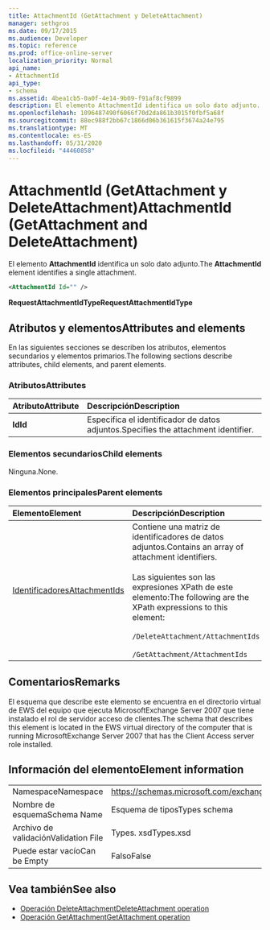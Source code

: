 ```yaml
---
title: AttachmentId (GetAttachment y DeleteAttachment)
manager: sethgros
ms.date: 09/17/2015
ms.audience: Developer
ms.topic: reference
ms.prod: office-online-server
localization_priority: Normal
api_name:
- AttachmentId
api_type:
- schema
ms.assetid: 4bea1cb5-0a0f-4e14-9b09-f91af8cf9899
description: El elemento AttachmentId identifica un solo dato adjunto.
ms.openlocfilehash: 1096487490f6066f70d2da861b3015f0fbf5a68f
ms.sourcegitcommit: 88ec988f2bb67c1866d06b361615f3674a24e795
ms.translationtype: MT
ms.contentlocale: es-ES
ms.lasthandoff: 05/31/2020
ms.locfileid: "44460858"
---
```

# <a name="attachmentid-getattachment-and-deleteattachment"></a><span data-ttu-id="6b145-103">AttachmentId (GetAttachment y DeleteAttachment)</span><span class="sxs-lookup"><span data-stu-id="6b145-103">AttachmentId (GetAttachment and DeleteAttachment)</span></span>

<span data-ttu-id="6b145-104">El elemento **AttachmentId** identifica un solo dato adjunto.</span><span class="sxs-lookup"><span data-stu-id="6b145-104">The **AttachmentId** element identifies a single attachment.</span></span> 
  
```xml
<AttachmentId Id="" />
```

 <span data-ttu-id="6b145-105">**RequestAttachmentIdType**</span><span class="sxs-lookup"><span data-stu-id="6b145-105">**RequestAttachmentIdType**</span></span>
## <a name="attributes-and-elements"></a><span data-ttu-id="6b145-106">Atributos y elementos</span><span class="sxs-lookup"><span data-stu-id="6b145-106">Attributes and elements</span></span>

<span data-ttu-id="6b145-107">En las siguientes secciones se describen los atributos, elementos secundarios y elementos primarios.</span><span class="sxs-lookup"><span data-stu-id="6b145-107">The following sections describe attributes, child elements, and parent elements.</span></span>
  
### <a name="attributes"></a><span data-ttu-id="6b145-108">Atributos</span><span class="sxs-lookup"><span data-stu-id="6b145-108">Attributes</span></span>

|<span data-ttu-id="6b145-109">**Atributo**</span><span class="sxs-lookup"><span data-stu-id="6b145-109">**Attribute**</span></span>|<span data-ttu-id="6b145-110">**Descripción**</span><span class="sxs-lookup"><span data-stu-id="6b145-110">**Description**</span></span>|
|:-----|:-----|
|<span data-ttu-id="6b145-111">**Id**</span><span class="sxs-lookup"><span data-stu-id="6b145-111">**Id**</span></span> <br/> |<span data-ttu-id="6b145-112">Especifica el identificador de datos adjuntos.</span><span class="sxs-lookup"><span data-stu-id="6b145-112">Specifies the attachment identifier.</span></span>  <br/> |
   
### <a name="child-elements"></a><span data-ttu-id="6b145-113">Elementos secundarios</span><span class="sxs-lookup"><span data-stu-id="6b145-113">Child elements</span></span>

<span data-ttu-id="6b145-114">Ninguna.</span><span class="sxs-lookup"><span data-stu-id="6b145-114">None.</span></span>
  
### <a name="parent-elements"></a><span data-ttu-id="6b145-115">Elementos principales</span><span class="sxs-lookup"><span data-stu-id="6b145-115">Parent elements</span></span>

|<span data-ttu-id="6b145-116">**Elemento**</span><span class="sxs-lookup"><span data-stu-id="6b145-116">**Element**</span></span>|<span data-ttu-id="6b145-117">**Descripción**</span><span class="sxs-lookup"><span data-stu-id="6b145-117">**Description**</span></span>|
|:-----|:-----|
|[<span data-ttu-id="6b145-118">Identificadores</span><span class="sxs-lookup"><span data-stu-id="6b145-118">AttachmentIds</span></span>](attachmentids.md) <br/> | <span data-ttu-id="6b145-119">Contiene una matriz de identificadores de datos adjuntos.</span><span class="sxs-lookup"><span data-stu-id="6b145-119">Contains an array of attachment identifiers.</span></span><br/><br/>  <span data-ttu-id="6b145-120">Las siguientes son las expresiones XPath de este elemento:</span><span class="sxs-lookup"><span data-stu-id="6b145-120">The following are the XPath expressions to this element:</span></span><br/><br/>`/DeleteAttachment/AttachmentIds`<br/><br/>`/GetAttachment/AttachmentIds` <br/> |
   
## <a name="remarks"></a><span data-ttu-id="6b145-121">Comentarios</span><span class="sxs-lookup"><span data-stu-id="6b145-121">Remarks</span></span>

<span data-ttu-id="6b145-122">El esquema que describe este elemento se encuentra en el directorio virtual de EWS del equipo que ejecuta MicrosoftExchange Server 2007 que tiene instalado el rol de servidor acceso de clientes.</span><span class="sxs-lookup"><span data-stu-id="6b145-122">The schema that describes this element is located in the EWS virtual directory of the computer that is running MicrosoftExchange Server 2007 that has the Client Access server role installed.</span></span>
  
## <a name="element-information"></a><span data-ttu-id="6b145-123">Información del elemento</span><span class="sxs-lookup"><span data-stu-id="6b145-123">Element information</span></span>

|||
|:-----|:-----|
|<span data-ttu-id="6b145-124">Namespace</span><span class="sxs-lookup"><span data-stu-id="6b145-124">Namespace</span></span>  <br/> |https://schemas.microsoft.com/exchange/services/2006/types  <br/> |
|<span data-ttu-id="6b145-125">Nombre de esquema</span><span class="sxs-lookup"><span data-stu-id="6b145-125">Schema Name</span></span>  <br/> |<span data-ttu-id="6b145-126">Esquema de tipos</span><span class="sxs-lookup"><span data-stu-id="6b145-126">Types schema</span></span>  <br/> |
|<span data-ttu-id="6b145-127">Archivo de validación</span><span class="sxs-lookup"><span data-stu-id="6b145-127">Validation File</span></span>  <br/> |<span data-ttu-id="6b145-128">Types. xsd</span><span class="sxs-lookup"><span data-stu-id="6b145-128">Types.xsd</span></span>  <br/> |
|<span data-ttu-id="6b145-129">Puede estar vacío</span><span class="sxs-lookup"><span data-stu-id="6b145-129">Can be Empty</span></span>  <br/> |<span data-ttu-id="6b145-130">Falso</span><span class="sxs-lookup"><span data-stu-id="6b145-130">False</span></span>  <br/> |
   
## <a name="see-also"></a><span data-ttu-id="6b145-131">Vea también</span><span class="sxs-lookup"><span data-stu-id="6b145-131">See also</span></span>

- [<span data-ttu-id="6b145-132">Operación DeleteAttachment</span><span class="sxs-lookup"><span data-stu-id="6b145-132">DeleteAttachment operation</span></span>](deleteattachment-operation.md)
- [<span data-ttu-id="6b145-133">Operación GetAttachment</span><span class="sxs-lookup"><span data-stu-id="6b145-133">GetAttachment operation</span></span>](getattachment-operation.md)

